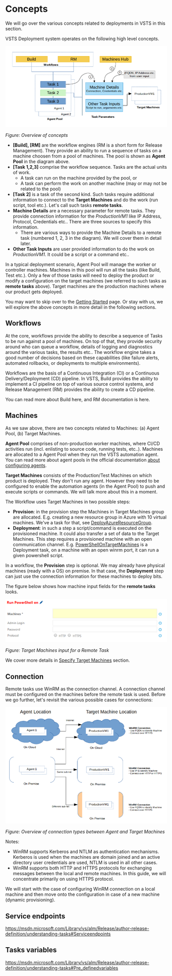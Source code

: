 # Concepts
We will go over the various concepts related to deployments in VSTS in this
section.

VSTS Deployment system operates on the following high level concepts.

![concepts-overview](assets/images/concepts-overview.png)

*Figure: Overview of concepts*

- **[Build], [RM]** are the workflow engines (RM is a short form for Release
  Management). They provide an ability to run a sequence of tasks on a machine
  choosen from a pool of machines. The pool is shown as **Agent Pool** in the
  diagram above.
- **[Task 1,2,3]** comprise the workflow sequence. Tasks are the actual units of work.
    + A task can run on the machine provided by the pool, or
    + A task can perform the work on another machine (may or may not be related to the pool)
- **[Task 2]** is a task of the second kind. Such tasks require additional
  information to connect to the **Target Machines** and do the work (run script,
  tool etc.). Let's call such tasks **remote tasks**.
- **Machine Details** are a necessary parameter for remote tasks. They provide
  connection information for the *ProductionVM1* like IP Address, Protocol,
  Credentials etc.. There are three sources to specify this information.
    + There are various ways to provide the Machine Details to a remote task
        (numbered 1, 2, 3 in the diagram). We will cover them in detail later.
- **Other Task Inputs** are user provided information to do the work on
  *ProductionVM1*. It could be a script or a command etc..

In a typical deployment scenario, Agent Pool will manage the worker or
controller machines. Machines in this pool will run all the tasks (like Build,
Test etc.). Only a few of those tasks will need to deploy the product or modify
a configuration on the target machines (we referred to such tasks as **remote
tasks** above). Target machines are the production machines where our product
gets deployed.

You may want to skip over to the [Getting Started]() page. Or stay with us, we
will explore the above concepts in more detail in the following sections.

## Workflows
At the core, workflows provide the ability to describe a sequence of
Tasks to be run against a pool of machines. On top of that, they provide
security around who can queue a workflow, details of logging and diagnostics
around the various tasks, the results etc.. The workflow engine takes a good
number of decisions based on these capabilities (like failure alerts, automated
rollbacks, or deployments to multiple environments).

Workflows are the basis of a Continuous Integration (CI) or a Continuous
Delivery/Deployment (CD) pipeline. In VSTS, Build provides the ability to implement a
CI pipeline on top of various source control systems, and Release Management
(RM) provides the ability to create a CD pipeline.

You can read more about Build here, and RM documentation is here.

## Machines
As we saw above, there are two concepts related to Machines: (a) Agent Pool, (b)
Target Machines.

**Agent Pool** comprises of non-production worker machines, where CI/CD
activities run (incl. enlisting to source code, running tests, etc..). Machines
are allocated to a Agent Pool when they run the VSTS automation agent. You can
read more about agent pools in the official documentation [about configuring
agents](https://msdn.microsoft.com/en-us/Library/vs/alm/Release/getting-started/configure-agents).

**Target Machines** consists of the Production/Test Machines on which product is
deployed. They don't run any agent. However they need to be configured to enable
the automation agents (in the Agent Pool) to push and execute scripts or
commands. We will talk more about this in a moment.

The Workflow uses Target Machines in two possible steps:

- **Provision**: in the provision step the Machines in Target Machines group are
  allocated. E.g. creating a new resource group in Azure with 10 virtual
  machines. We've a task for that, see [DeployAzureResourceGroup][].
- **Deployment**: in such a step a script/command is executed on the provisioned
  machine. It could also transfer a set of data to the Target Machines. This
  step requires a provisioned machine with an open communication channel. E.g.
  [PowerShellOnTargetMachines][] is a Deployment task, on a machine with an open
  winrm port, it can run a given powershell script.

In a workflow, the **Provision** step is optional. We may already have physical
machines (ready with a OS) on premise. In that case, the **Deployment** step can
just use the connection information for these machines to deploy bits.

The figure below shows how machine input fields for the **remote tasks** looks.

![concepts-task-machine-input](assets/images/concepts-task-machine-input.png)

*Figure: Target Machines input for a Remote Task*

We cover more details in [Specify Target Machines](/target-machines) section.

## Connection
Remote tasks use WinRM as the connection channel. A connection channel must
be configured on the machines before the remote task is used. Before we go
further, let's revisit the various possible cases for connections:

![concepts-connection-types](assets/images/concepts-connection-types.png)

*Figure: Overview of connection types between Agent and Target Machines*

Notes:

* WinRM supports Kerberos and NTLM as authentication mechanisms. Kerberos is
  used when the machines are domain joined and an active directory user
  credentials are used, NTLM is used in all other cases.
* WinRM supports both HTTP and HTTPS protocols for exchanging messages between
  the local and remote machines. In this guide, we will concentrate primarily on
  using HTTPS protocol.

We will start with the case of configuring WinRM connection on a local machine
and then move onto the configuration in case of a new machine (dynamic
provisioning).

## Service endpoints
https://msdn.microsoft.com/Library/vs/alm/Release/author-release-definition/understanding-tasks#Serviceendpoints

## Tasks variables
https://msdn.microsoft.com/Library/vs/alm/Release/author-release-definition/understanding-tasks#Pre_definedvariables




[DeployAzureResourceGroup]: https://github.com/Microsoft/vso-agent-tasks/tree/master/Tasks/DeployAzureResourceGroup
[PowerShellOnTargetMachines]: https://github.com/Microsoft/vso-agent-tasks/tree/master/Tasks/PowerShellOnTargetMachines
[Variables]: xxx
[Connection]: xxx
[SecretsOfPowershellRemoting]: https://www.penflip.com/powershellorg/secrets-of-powershell-remoting/blob/master/remoting-basics.txt
